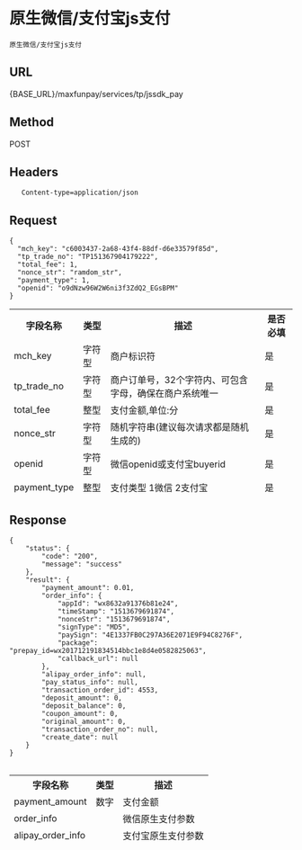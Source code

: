 # 原生微信/支付宝js支付

	原生微信/支付宝js支付

## URL
   {BASE_URL}/maxfunpay/services/tp/jssdk_pay

## Method
   POST

## Headers
```
   Content-type=application/json
```

## Request
```
{
  "mch_key": "c6003437-2a68-43f4-88df-d6e33579f85d",
  "tp_trade_no": "TP151367904179222",
  "total_fee": 1,
  "nonce_str": "ramdom_str",
  "payment_type": 1,
  "openid": "o9dNzw96W2W6ni3f3ZdQ2_EGsBPM"
}

```
<table data-tablesaw-sortable>
    <thead>
        <tr>
            <th data-tablesaw-sortable-col data-tablesaw-sortable-default-col>字段名称</th>
            <th data-tablesaw-sortable-col>类型</th>
            <th data-tablesaw-sortable-col>描述</th>
            <th data-tablesaw-sortable-col>是否必填</th>
        </tr>
		<tr>
            <td>mch_key</th>
            <td>字符型</th>
            <td>商户标识符</th>
            <td>是</th>
        </tr>
		<tr>
            <td>tp_trade_no</th>
            <td>字符型</th>
            <td>商户订单号，32个字符内、可包含字母，确保在商户系统唯一</th>
            <td>是</th>
        </tr>
		<tr>
            <td>total_fee</th>
            <td>整型</th>
            <td>支付金额,单位:分</th>
            <td>是</th>
        </tr>
		<tr>
            <td>nonce_str</th>
            <td>字符型</th>
            <td>随机字符串(建议每次请求都是随机生成的)</th>
            <td>是</th>
        </tr>
        <tr>
            <td>openid</th>
            <td>字符型</th>
            <td>微信openid或支付宝buyerid</th>
            <td>是</th>
        </tr>
		<tr>
            <td>payment_type</th>
            <td>整型</th>
            <td>支付类型 1微信 2支付宝</th>
            <td>是</th>
        </tr>
    </thead>
<table>


## Response
```
{
    "status": {
        "code": "200",
        "message": "success"
    },
    "result": {
        "payment_amount": 0.01,
        "order_info": {
            "appId": "wx8632a91376b81e24",
            "timeStamp": "1513679691874",
            "nonceStr": "1513679691874",
            "signType": "MD5",
            "paySign": "4E1337FB0C297A36E2071E9F94C8276F",
            "package": "prepay_id=wx201712191834514bbc1e8d4e0582825063",
            "callback_url": null
        },
        "alipay_order_info": null,
        "pay_status_info": null,
        "transaction_order_id": 4553,
        "deposit_amount": 0,
        "deposit_balance": 0,
        "coupon_amount": 0,
        "original_amount": 0,
        "transaction_order_no": null,
        "create_date": null
    }
}
```
<table data-tablesaw-sortable>
    <thead>
        <tr>
            <th data-tablesaw-sortable-col data-tablesaw-sortable-default-col>字段名称</th>
            <th data-tablesaw-sortable-col>类型</th>
            <th data-tablesaw-sortable-col>描述</th>
        </tr>
		<tr>
			<td>payment_amount</th>
			<td>数字</th>
			<td>支付金额</th>
		</tr>
		<tr>
			<td>order_info</th>
			<td></th>
			<td>微信原生支付参数</th>
		</tr>
		<tr>
			<td>alipay_order_info</th>
			<td></th>
			<td>支付宝原生支付参数</th>
		</tr>
    </thead>
<table>
